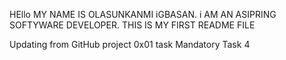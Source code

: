 HEllo 
MY NAME IS OLASUNKANMI iGBASAN. i AM AN ASIPRING SOFTYWARE DEVELOPER.
THIS IS MY FIRST README FILE

Updating from GitHub project 0x01 task Mandatory Task 4
